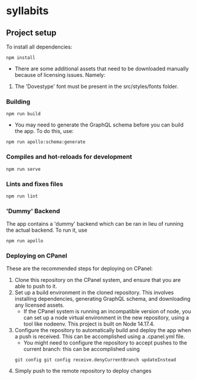 # syllabits

## Project setup
To install all dependencies:
```
npm install
```
* There are some additional assets that need to be downloaded manually because of licensing issues. Namely:
1. The 'Dovestype' font must be present in the src/styles/fonts folder.

### Building
```
npm run build
```
* You may need to generate the GraphQL schema before you can build the app. To do this, use:
```
npm run apollo:schema:generate
```

### Compiles and hot-reloads for development
```
npm run serve
```

### Lints and fixes files
```
npm run lint
```

### 'Dummy' Backend
The app contains a 'dummy' backend which can be ran in lieu of running the actual backend. To run it, use
```
npm run apollo
```

### Deploying on CPanel
These are the recommended steps for deploying on CPanel:
1. Clone this repository on the CPanel system, and ensure that you are able to push to it.
2. Set up a build environment in the cloned repository. This involves installing dependencies, generating GraphQL schema, and downloading any licensed assets.
    * If the CPanel system is running an incompatible version of node, you can set up a node virtual environment in the new repository, using a tool like nodeenv. This project is built on Node 14.17.4.
3. Configure the repository to automatically build and deploy the app when a push is received. This can be accomplished using a .cpanel.yml file.
    * You might need to configure the repository to accept pushes to the current branch: this can be accomplished using
    ```
    git config git config receive.denyCurrentBranch updateInstead
    ```
4. Simply push to the remote repository to deploy changes